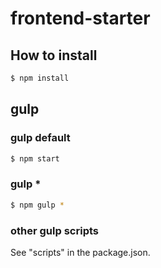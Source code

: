 # frontend-starter

## How to install

```sh
$ npm install
```

## gulp

### gulp default

```sh
$ npm start
```

### gulp *

```sh
$ npm gulp *
```

### other gulp scripts

See "scripts" in the package.json.
